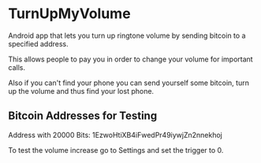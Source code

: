 # TurnUpMyVolume
Android app that lets you turn up ringtone volume by sending bitcoin to a specified address.

This allows people to pay you in order to change your volume for important calls. 

Also if you can't find your phone you can send yourself some bitcoin, turn up the volume and thus find your lost phone.

## Bitcoin Addresses for Testing

Address with 20000 Bits:
1EzwoHtiXB4iFwedPr49iywjZn2nnekhoj

To test the volume increase go to Settings and set the trigger to 0.

